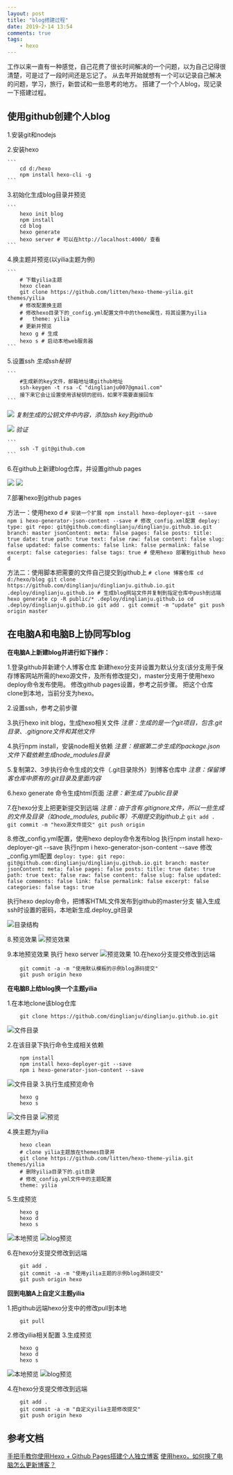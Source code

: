 ```yaml
---
layout: post
title: "blog搭建过程"
date: 2019-2-14 13:54
comments: true
tags: 
	- hexo
---
```


工作以来一直有一种感觉，自己花费了很长时间解决的一个问题，以为自己记得很清楚，可是过了一段时间还是忘记了。
从去年开始就想有一个可以记录自己解决的问题，学习，旅行，新尝试和一些思考的地方。
搭建了一个个人blog，现记录一下搭建过程。

<!-- more -->

## **使用github创建个人blog**

1.安装git和nodejs

2.安装hexo

	```
		cd d:/hexo
		npm install hexo-cli -g
	```
	
3.初始化生成blog目录并预览

	```
		hexo init blog
		npm install
		cd blog
		hexo generate
		hexo server # 可以在http://localhost:4000/ 查看
	```
	
4.换主题并预览(以yilia主题为例)

	```
		# 下载yilia主题
		hexo clean
		git clone https://github.com/litten/hexo-theme-yilia.git themes/yilia
		# 修改配置换主题
		# 修改hexo目录下的_config.yml配置文件中的theme属性，将其设置为yilia
		# 	theme: yilia
		# 更新并预览
		hexo g # 生成
		hexo s # 启动本地web服务器
	```
	
5.设置ssh
*生成ssh秘钥*
	
	```
		#生成新的key文件，邮箱地址填github地址
		ssh-keygen -t rsa -C "dinglianju007@gmail.com" 
		接下来它会让设置使用该秘钥的密码，如果不需要直接回车
	```
	
![](/assets/blogImg/20190214/ssh1.png)
*复制生成的公钥文件中内容，添加ssh key到github*
	
![](/assets/blogImg/20190214/ssh2.png)
*验证*
	
	```
		ssh -T git@github.com
	```
	
6.在github上新建blog仓库，并设置github pages

![](/assets/blogImg/20190214/blog1.png)
![](/assets/blogImg/20190214/blog2.png)
	
7.部署hexo到github pages

方法一：使用hexo d
	```
		# 安装一个扩展
		npm install hexo-deployer-git --save
		npm i hexo-generator-json-content --save
		# 修改_config.xml配置
		deploy:
			type: git
			repo: git@github.com:dinglianju/dinglianju.github.io.git
			branch: master
		jsonContent:
		    meta: false
		    pages: false
		    posts:
		      title: true
		      date: true
		      path: true
		      text: false
		      raw: false
		      content: false
		      slug: false
		      updated: false
		      comments: false
		      link: false
		      permalink: false
		      excerpt: false
		      categories: false
		      tags: true
		# 使用hexo 部署到github
		hexo d
	```

方法二：使用脚本把需要的文件自己提交到github上
	```
		# clone 博客仓库
		cd d:/hexo/blog
		git clone https://github.com/dinglianju/dinglianju.github.io.git .deploy/dinglianju.github.io
		# 生成blog网站文件并复制到指定仓库中push到远端
		hexo generate
		cp -R public/* .deploy/dinglianju.github.io
		cd .deploy/dinglianju.github.io
		git add .
		git commit -m "update"
		git push origin master
	```
	
## **在电脑A和电脑B上协同写blog**

**在电脑A上新建blog并进行如下操作：**

1.登录github并新建个人博客仓库
	新建hexo分支并设置为默认分支(该分支用于保存博客网站所需的hexo源文件，及所有修改提交)，master分支用于使用hexo deploy命令发布使用。
	修改github pages设置，参考之前步骤。
	把这个仓库clone到本地，当前分支为hexo。
	
2.设置ssh，参考之前步骤
	
3.执行hexo init blog，生成hexo相关文件
	*注意：生成的是一个git项目，包含.git目录、.gitignore文件和其他文件*
	
4.执行npm install，安装node相关依赖
	*注意：根据第二步生成的package.json文件下载依赖生成node_modules目录*
	
5.复制第2、3步执行命令生成的文件（.git目录除外）到博客仓库中
	*注意：保留博客仓库中原有的.git目录及里面内容*
	
6.hexo generate 命令生成html页面
	*注意：新生成了public目录*
	
7.在hexo分支上把更新提交到远端
	*注意：由于含有.gitignore文件，所以一些生成的文件及目录（如node_modules, public等）不用提交到github上*
	```
	git add .
	git commit -m "hexo源文件提交"
	git push origin
	```
	
8.修改_config.yml配置，使用hexo deploy命令发布blog
	执行npm install hexo-deployer-git --save
	执行npm i hexo-generator-json-content --save
	修改_config.yml配置
		```
		deploy:
		  type: git
		  repo: git@github.com:dinglianju/dinglianju.github.io.git
		  branch: master
		jsonContent:
		    meta: false
		    pages: false
		    posts:
		      title: true
		      date: true
		      path: true
		      text: false
		      raw: false
		      content: false
		      slug: false
		      updated: false
		      comments: false
		      link: false
		      permalink: false
		      excerpt: false
		      categories: false
		      tags: true
		```
		
执行hexo deploy命令，把博客HTML文件发布到github的master分支
输入生成ssh时设置的密码，本地新生成.deploy_git目录
	
![目录结构](/assets/blogImg/20190214/blog3.png)

8.预览效果
![预览效果](/assets/blogImg/20190214/pre1.png)

9.本地预览效果
	执行 hexo server
![预览效果](/assets/blogImg/20190214/pre3.png)
10.在hexo分支提交修改到远端
```
	git commit -a -m "使用默认模板的示例blog源码提交"
	git push origin hexo
```

**在电脑B上给blog换一个主题yilia**

1.在本地clone该blog仓库
```
	git clone https://github.com/dinglianju/dinglianju.github.io.git
```

![文件目录](/assets/blogImg/20190214/team2.png)

2.在该目录下执行命令生成相关依赖
```
	npm install
	npm install hexo-deployer-git --save
	npm i hexo-generator-json-content --save
```

![文件目录](/assets/blogImg/20190214/team3.png)
3.执行生成预览命令
```
	hexo g
	hexo s
```

![文件目录](/assets/blogImg/20190214/team5.png)
![预览](/assets/blogImg/20190214/team6.png)

4.换主题为yilia
```
	hexo clean
	# clone yilia主题放在themes目录并
	git clone https://github.com/litten/hexo-theme-yilia.git themes/yilia
	# 删除yilia目录下的.git目录
	# 修改_config.yml文件中的主题配置
	theme: yilia
```

5.生成预览
```
	hexo g
	hexo d
	hexo s
```

![本地预览](/assets/blogImg/20190214/team11.png)
![blog预览](/assets/blogImg/20190214/team12.png)

6.在hexo分支提交修改到远端
```
	git add .
	git commit -a -m "使用yilia主题的示例blog源码提交"
	git push origin hexo
```

**回到电脑A上自定义主题yilia**

1.把github远端hexo分支中的修改pull到本地
```
	git pull
```

2.修改yilia相关配置
3.生成预览
```
	hexo g
	hexo d
	hexo s
```

![本地预览](/assets/blogImg/20190214/team14.png)
![blog预览](/assets/blogImg/20190214/team15.png)

4.在hexo分支提交修改到远端
```
	git add .
	git commit -a -m "自定义yilia主题修改提交"
	git push origin hexo
```

## **参考文档**
[手把手教你使用Hexo + Github Pages搭建个人独立博客](https://segmentfault.com/a/1190000004947261)
[使用hexo，如何换了电脑怎么更新博客？](https://www.zhihu.com/question/21193762)